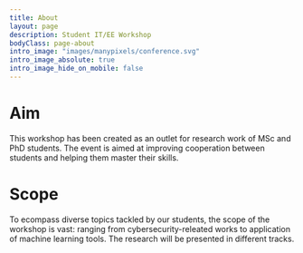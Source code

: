 ```yaml
---
title: About
layout: page
description: Student IT/EE Workshop
bodyClass: page-about
intro_image: "images/manypixels/conference.svg"
intro_image_absolute: true
intro_image_hide_on_mobile: false
---
```


# Aim

This workshop has been created as an outlet for research work of MSc and PhD students.
The event is aimed at improving cooperation between students and helping them master their skills.

# Scope

To ecompass diverse topics tackled by our students, the scope of the workshop is vast:
ranging from cybersecurity-releated works to application of machine learning tools. The research
will be presented in different tracks.
